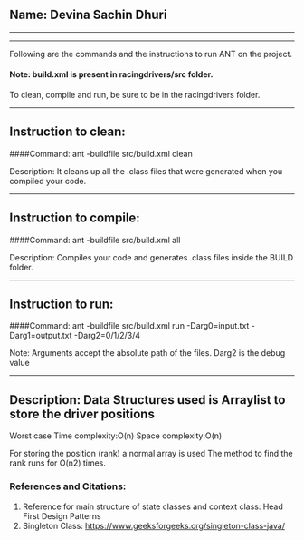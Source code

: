 
## Name: Devina Sachin Dhuri

-----------------------------------------------------------------------
-----------------------------------------------------------------------


Following are the commands and the instructions to run ANT on the project.
#### Note: build.xml is present in racingdrivers/src folder.
To clean, compile and run, be sure to be in the racingdrivers folder.

-----------------------------------------------------------------------
## Instruction to clean:

####Command: ant -buildfile src/build.xml clean

Description: It cleans up all the .class files that were generated when you
compiled your code.

-----------------------------------------------------------------------
## Instruction to compile:

####Command: ant -buildfile src/build.xml all

Description: Compiles your code and generates .class files inside the BUILD folder.

-----------------------------------------------------------------------
## Instruction to run:

####Command:  ant -buildfile src/build.xml run -Darg0=input.txt -Darg1=output.txt -Darg2=0/1/2/3/4

Note: Arguments accept the absolute path of the files. Darg2 is the debug value


-----------------------------------------------------------------------
## Description: Data Structures used is Arraylist to store the driver positions 

Worst case Time complexity:O(n)
Space complexity:O(n)

For storing the position (rank) a normal array is used 
The method to find the rank runs for O(n2) times.

### References and Citations:
1. Reference for main structure of state classes and context class: Head First Design Patterns
2. Singleton Class: https://www.geeksforgeeks.org/singleton-class-java/
